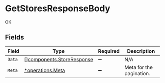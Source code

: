 # GetStoresResponseBody

OK


## Fields

| Field                                                                  | Type                                                                   | Required                                                               | Description                                                            |
| ---------------------------------------------------------------------- | ---------------------------------------------------------------------- | ---------------------------------------------------------------------- | ---------------------------------------------------------------------- |
| `Data`                                                                 | [][components.StoreResponse](../../models/components/storeresponse.md) | :heavy_minus_sign:                                                     | N/A                                                                    |
| `Meta`                                                                 | [*operations.Meta](../../models/operations/meta.md)                    | :heavy_minus_sign:                                                     | Meta for the pagination.                                               |
